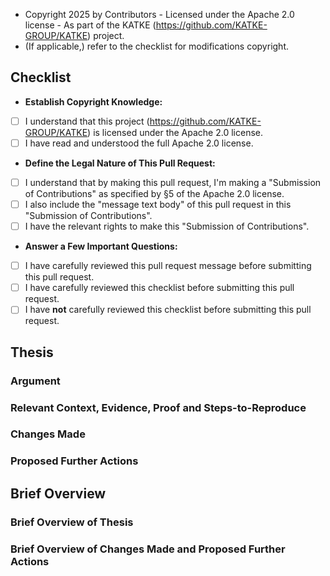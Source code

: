 - Copyright 2025 by Contributors - Licensed under the Apache 2.0 license - As part of the KATKE (https://github.com/KATKE-GROUP/KATKE) project.
- (If applicable,) refer to the checklist for modifications copyright.
<!-- Do not change the lines above, if you do not understand what they're saying -->

<!-- INSTRUCTIONS: -->
<!-- These are comments, they're written like this inside arrow-dash brackets -->
<!-- These comments are here to provide guidance to you -->
<!-- These comments are not rendered in the final output -->

<!-- STRUCTURE: -->
<!-- "Checklist" section: Provide input on critical checklist items -->
<!-- "Thesis" section: Present your complete case for this PR -->
<!-- "Brief Overview" section: Condense your thesis into a brief overview -->

## Checklist
<!-- Please carefully go through this checklist -->

<!-- INSTRUCTIONS: -->
<!-- Unchecked checklist item looks like this: "[ ]" -->
<!-- Checked checklist item looks like this: "[x]" -->

<!-- Checklist item being **unchecked** means you **do not agree** with the statement -->
<!-- Checklist item being **checked** means you **agree** with the statement made -->

<!-- NOTE: Checklist item agreement preferences are indicated below. Different positions -->
<!-- might naturally require additional discussion to resolve. -->

- **Establish Copyright Knowledge:**
<!-- Contributing to open source requires understanding the legal framework -->
<!-- Preferably you should be in a position to agree with the two statements -->
- [ ] I understand that this project (https://github.com/KATKE-GROUP/KATKE) is licensed under the Apache 2.0 license.
- [ ] I have read and understood the full Apache 2.0 license.

- **Define the Legal Nature of This Pull Request:**
<!-- Clear contribution terms benefit everyone -->
<!-- Preferably you should be in a position to agree with the three statements -->
- [ ] I understand that by making this pull request, I'm making a "Submission of Contributions" as specified by §5 of the Apache 2.0 license.
- [ ] I also include the "message text body" of this pull request in this "Submission of Contributions".
- [ ] I have the relevant rights to make this "Submission of Contributions".

- **Answer a Few Important Questions:**
<!-- Quality contributions require careful review -->
<!-- Preferably you should be in a position to agree with the first two statements, -->
<!-- and disagree with the last one -->
- [ ] I have carefully reviewed this pull request message before submitting this pull request.
- [ ] I have carefully reviewed this checklist before submitting this pull request.
- [ ] I have **not** carefully reviewed this checklist before submitting this pull request.

## Thesis

### Argument
<!-- State the reasoning for this PR as a clear argument -->
<!-- This helps us evaluate the PR effectively -->

### Relevant Context, Evidence, Proof and Steps-to-Reproduce
<!-- Provide relevant supporting materials for the argument -->
<!-- And relevant GitHub Issue links and context -->
<!-- Good faith matters most - share what you know, even if incomplete -->

### Changes Made
<!-- Comprehensively outline the specific changes implemented in this PR -->
<!-- Include technical details, new files, modified functionality, etc -->
<!-- Explain trade-offs or design decisions made, etc -->

<!-- Good faith matters most - share what you know, even if incomplete -->
<!-- Clearly note any uncertainty, ambiguity, missing information, etc -->
<!-- This section will serve as initial reference material for changes made -->

### Proposed Further Actions
<!-- What actions do you propose we take with this PR? -->
<!-- Connect the proposed actions to the argument -->
<!-- "Implementation needs discussion" is a valid action too -->

## Brief Overview

### Brief Overview of Thesis
<!-- Summarise your argument and supporting materials into a few key points -->

### Brief Overview of Changes Made and Proposed Further Actions
<!-- Summarize the changes made and proposed further actions into a few key points -->
